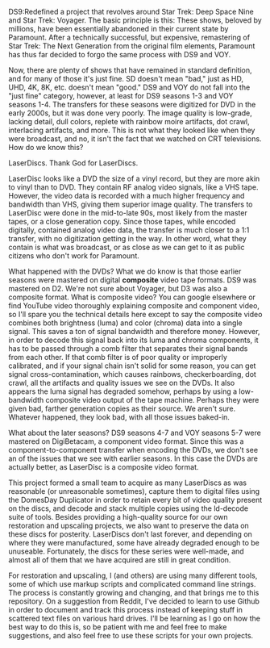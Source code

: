DS9:Redefined a project that revolves around Star Trek: Deep Space Nine and Star Trek: Voyager. The basic principle is this: These shows, beloved by millions, have been essentially abandoned in their current state by Paramount. After a technically successful, but expensive, remastering of Star Trek: The Next Generation from the original film elements, Paramount has thus far decided to forgo the same process with DS9 and VOY.

Now, there are plenty of shows that have remained in standard definition, and for many of those it's just fine. SD doesn't mean "bad," just as HD, UHD, 4K, 8K, etc. doesn't mean "good." DS9 and VOY do not fall into the "just fine" category, however, at least for DS9 seasons 1-3 and VOY seasons 1-4. The transfers for these seasons were digitized for DVD in the early 2000s, but it was done very poorly. The image quality is low-grade, lacking detail, dull colors, replete with rainbow moire artifacts, dot crawl, interlacing artifacts, and more. This is not what they looked like when they were broadcast, and no, it isn't the fact that we watched on CRT televisions. How do we know this?

LaserDiscs. Thank God for LaserDiscs.

LaserDisc looks like a DVD the size of a vinyl record, but they are more akin to vinyl than to DVD. They contain RF analog video signals, like a VHS tape. However, the video data is recorded with a much higher frequency and bandwidth than VHS, giving them superior image quality. The transfers to LaserDisc were done in the mid-to-late 90s, most likely from the master tapes, or a close generation copy. Since those tapes, while encoded digitally, contained analog video data, the transfer is much closer to a 1:1 transfer, with no digitization getting in the way. In other word, what they contain is what was broadcast, or as close as we can get to it as public citizens who don't work for Paramount.

What happened with the DVDs? What we do know is that those earlier seasons were mastered on digital **composite** video tape formats. DS9 was mastered on D2. We're not sure about Voyager, but D3 was also a composite format. What is composite video? You can google elsewhere or find YouTube video thoroughly explaining composite and component video, so I'll spare you the technical details here except to say the composite video combines both brightness (luma) and color (chroma) data into a single signal. This saves a ton of signal bandwidth and therefore money. However, in order to decode this signal back into its luma and chroma components, it has to be passed through a comb filter that separates their signal bands from each other. If that comb filter is of poor quality or improperly calibrated, and if your signal chain isn't solid for some reason, you can get signal cross-contamination, which causes rainbows, checkerboarding, dot crawl, all the artifacts and quality issues we see on the DVDs. It also appears the luma signal has degraded somehow, perhaps by using a low-bandwidth composite video output of the tape machine. Perhaps they were given bad, farther generation copies as their source. We aren't sure. Whatever happened, they look bad, with all those issues baked-in.

What about the later seasons? DS9 seasons 4-7 and VOY seasons 5-7 were mastered on DigiBetacam, a component video format. Since this was a component-to-component transfer when encoding the DVDs, we don't see an of the issues that we see with earlier seasons. In this case the DVDs are actually better, as LaserDisc is a composite video format.

This project formed a small team to acquire as many LaserDiscs as was reasonable (or unreasonable sometimes), capture them to digital files using the DomesDay Duplicator in order to retain every bit of video quality present on the discs, and decode and stack multiple copies using the ld-decode suite of tools. Besides providing a high-quality source for our own restoration and upscaling projects, we also want to preserve the data on these discs for posterity. LaserDiscs don't last forever, and depending on where they were manufactured, some have already degraded enough to be unuseable. Fortunately, the discs for these series were well-made, and almost all of them that we have acquired are still in great condition.

For restoration and upscaling, I (and others) are using many different tools, some of which use markup scripts and complicated command line strings. The process is constantly growing and changing, and that brings me to this repository. On a suggestion from Reddit, I've decided to learn to use Github in order to document and track this process instead of keeping stuff in scattered text files on various hard drives. I'll be learning as I go on how the best way to do this is, so be patient with me and feel free to make suggestions, and also feel free to use these scripts for your own projects.

<!--
**ds9redefined/ds9redefined** is a ✨ _special_ ✨ repository because its `README.md` (this file) appears on your GitHub profile.

Here are some ideas to get you started:

- 🔭 I’m currently working on ...
- 🌱 I’m currently learning ...
- 👯 I’m looking to collaborate on ...
- 🤔 I’m looking for help with ...
- 💬 Ask me about ...
- 📫 How to reach me: ...
- 😄 Pronouns: ...
- ⚡ Fun fact: ...
-->

